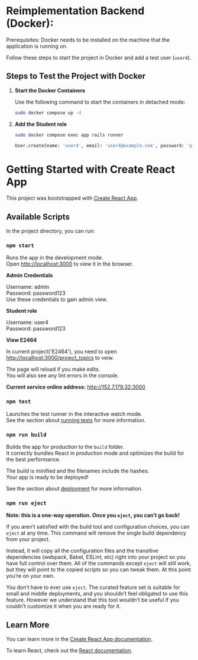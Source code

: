 # Reimplementation Backend (Docker):
Prerequisites: Docker needs to be installed on the machine that the application is running on.

Follow these steps to start the project in Docker and add a test user (`user4`).

## Steps to Test the Project with Docker

1. **Start the Docker Containers**

   Use the following command to start the containers in detached mode:
   ```bash
   sudo docker compose up -d
2. **Add the Student role**
    ```bash
   sudo docker compose exec app rails runner

   User.create(name: 'user4', email: 'user4@example.com', password: 'password123', full_name: 'user4', institution_id: 1, role_id: 5)
# Getting Started with Create React App

This project was bootstrapped with [Create React App](https://github.com/facebook/create-react-app).

## Available Scripts

In the project directory, you can run:

### `npm start`

Runs the app in the development mode.\
Open [http://localhost:3000](http://localhost:3000) to view it in the browser.

**Admin Credentials**  

Username: admin  
Password: password123  
Use these credentials to gain admin view.  

**Student role**  

Username: user4  
Password: password123  


**View E2464**

In current project('E2464'), you need to open [http://localhost:3000/project_topics](http://localhost:3000/project_topics) to veiw.

The page will reload if you make edits.\
You will also see any lint errors in the console.

**Current service online address:**
http://152.7.179.32:3000

### `npm test`

Launches the test runner in the interactive watch mode.\
See the section about [running tests](https://facebook.github.io/create-react-app/docs/running-tests) for more information.

### `npm run build`

Builds the app for production to the `build` folder.\
It correctly bundles React in production mode and optimizes the build for the best performance.

The build is minified and the filenames include the hashes.\
Your app is ready to be deployed!

See the section about [deployment](https://facebook.github.io/create-react-app/docs/deployment) for more information.

### `npm run eject`

**Note: this is a one-way operation. Once you `eject`, you can’t go back!**

If you aren’t satisfied with the build tool and configuration choices, you can `eject` at any time. This command will remove the single build dependency from your project.

Instead, it will copy all the configuration files and the transitive dependencies (webpack, Babel, ESLint, etc) right into your project so you have full control over them. All of the commands except `eject` will still work, but they will point to the copied scripts so you can tweak them. At this point you’re on your own.

You don’t have to ever use `eject`. The curated feature set is suitable for small and middle deployments, and you shouldn’t feel obligated to use this feature. However we understand that this tool wouldn’t be useful if you couldn’t customize it when you are ready for it.

## Learn More

You can learn more in the [Create React App documentation](https://facebook.github.io/create-react-app/docs/getting-started).

To learn React, check out the [React documentation](https://reactjs.org/).
